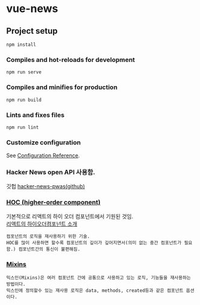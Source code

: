 # vue-news

## Project setup
```
npm install
```

### Compiles and hot-reloads for development
```
npm run serve
```

### Compiles and minifies for production
```
npm run build
```

### Lints and fixes files
```
npm run lint
```

### Customize configuration
See [Configuration Reference](https://cli.vuejs.org/config/).

### Hacker News open API 사용함.
깃헙 [hacker-news-pwas(github)](https://github.com/tastejs/hacker-news-pwas/blob/master/docs/api.md)

### [HOC (higher-order component)](https://joshua1988.github.io/vue-camp/design/pattern5.html)  
기본적으로 리액트의 하이 오더 컴포넌트에서 기원된 것임.  
[리액트의 하이오더컴포넌트 소개](https://reactjs.org/docs/higher-order-components.html)
```
컴포넌트의 로직을 재사용하기 위한 기술.
HOC를 많이 사용하면 할수록 컴포넌트의 깊이가 깊어지면서(의미 없는 중간 컴포넌트가 필요함.) 컴포넌트간의 통신이 불편해짐.
```

### [Mixins](https://joshua1988.github.io/vue-camp/reuse/mixins.html)
```
믹스인(Mixins)은 여러 컴포넌트 간에 공통으로 사용하고 있는 로직, 기능들을 재사용하는 방법이다.
믹스인에 정의할수 있는 재사용 로직은 data, methods, created등과 같은 컴포넌트 옵션이다.
```
